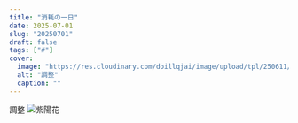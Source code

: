 ```yaml
---
title: "消耗の一日"
date: 2025-07-01
slug: "20250701"
draft: false
tags: ["#"]
cover:
  image: "https://res.cloudinary.com/doillqjai/image/upload/tpl/250611/001.webp"
  alt: "調整"
  caption: ""
---
```


調整
![紫陽花](https://res.cloudinary.com/doillqjai/image/upload/tpl/250611/002.webp)
